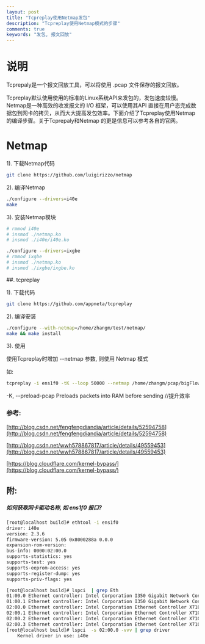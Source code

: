 ```yaml
---
layout: post
title: "Tcpreplay使用Netmap发包"
description: "Tcpreplay使用Netmap模式的步骤"
comments: true
keywords: "发包, 报文回放"
---
```


# 说明
Tcprepaly是一个报文回放工具，可以将使用 .pcap 文件保存的报文回放。

Tcpreplay默认使用使用的标准的Linux系统API来发包的，发包速度较慢。Netmap是一种高效的收发报文的 I/O 框架，可以使用其API 直接在用户态完成数据包到网卡的拷贝，从而大大提高发包效率。下面介绍了Tcpreplay使用Netmap的编译步骤。关于Tcprepaly和Netmap 的更是信息可以参考各自的官网。

# Netmap

1). 下载Netmap代码
```sh
git clone https://github.com/luigirizzo/netmap
```
2). 编译Netmap
```sh
./configure --drivers=i40e
make
```
3). 安装Netmap模块
```sh
# rmmod i40e
# insmod ./netmap.ko
# insmod ./i40e/i40e.ko

./configure --drivers=ixgbe
# rmmod ixgbe
# insmod ./netmap.ko
# insmod ./ixgbe/ixgbe.ko
```
##. tcpreplay

1). 下载代码
```sh
git clone https://github.com/appneta/tcpreplay
```
2). 编译安装
```sh
./configure --with-netmap=/home/zhangm/test/netmap/
make && make install
```
3). 使用

使用Tcpreplay时增加 --netmap 参数, 则使用 Netmap 模式

如:
```sh
tcpreplay -i ens1f0 -tK --loop 50000 --netmap /home/zhangm/pcap/bigFlows.pcap
```
-K, --preload-pcap Preloads packets into RAM before sending //提升效率

### 参考:

[http://blog.csdn.net/fengfengdiandia/article/details/52594758](http://blog.csdn.net/fengfengdiandia/article/details/52594758)

[http://blog.csdn.net/wwh578867817/article/details/49559453](http://blog.csdn.net/wwh578867817/article/details/49559453)

[https://blog.cloudflare.com/kernel-bypass/](https://blog.cloudflare.com/kernel-bypass/)

## 附:
##### 如何获取网卡驱动名称, 如 ens1f0 接口?
```sh
[root@localhost build]# ethtool -i ens1f0
driver: i40e
version: 2.3.6
firmware-version: 5.05 0x8000288a 0.0.0
expansion-rom-version: 
bus-info: 0000:02:00.0
supports-statistics: yes
supports-test: yes
supports-eeprom-access: yes
supports-register-dump: yes
supports-priv-flags: yes
```
```sh
[root@localhost build]# lspci  | grep Eth
01:00.0 Ethernet controller: Intel Corporation I350 Gigabit Network Connection (rev 01)
01:00.1 Ethernet controller: Intel Corporation I350 Gigabit Network Connection (rev 01)
02:00.0 Ethernet controller: Intel Corporation Ethernet Controller X710 for 10GbE SFP+ (rev 02)
02:00.1 Ethernet controller: Intel Corporation Ethernet Controller X710 for 10GbE SFP+ (rev 02)
02:00.2 Ethernet controller: Intel Corporation Ethernet Controller X710 for 10GbE SFP+ (rev 02)
02:00.3 Ethernet controller: Intel Corporation Ethernet Controller X710 for 10GbE SFP+ (rev 02)
[root@localhost build]# lspci  -s 02:00.0 -vvv | grep driver
    Kernel driver in use: i40e
```
